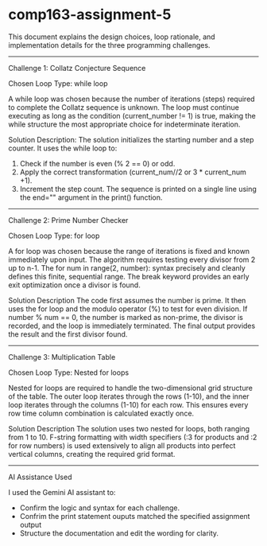 # comp163-assignment-5
This document explains the design choices, loop rationale, and implementation details for the three programming challenges.

---

 Challenge 1: Collatz Conjecture Sequence

Chosen Loop Type: while loop

A while loop was chosen because the number of iterations (steps) required to complete the Collatz sequence is unknown. The loop must continue executing as long as the condition (current_number != 1) is true, making the while structure the most appropriate choice for indeterminate iteration.

Solution Description: 
The solution initializes the starting number and a step counter. It uses the while loop to:
1.  Check if the number is even (% 2 == 0) or odd.
2.  Apply the correct transformation (current_num//2 or 3 * current_num +1).
3.  Increment the step count.
The sequence is printed on a single line using the end="" argument in the print() function.

---

Challenge 2: Prime Number Checker

Chosen Loop Type: for loop

A for loop was chosen because the range of iterations is fixed and known immediately upon input. The algorithm requires testing every divisor from 2 up to n-1. The for num in range(2, number): syntax precisely and cleanly defines this finite, sequential range. The break keyword provides an early exit optimization once a divisor is found.

Solution Description
The code first assumes the number is prime. It then uses the for loop and the modulo operator (%) to test for even division. If number % num == 0, the number is marked as non-prime, the divisor is recorded, and the loop is immediately terminated. The final output provides the result and the first divisor found.

---

Challenge 3: Multiplication Table

Chosen Loop Type: Nested for loops

Nested for loops are required to handle the two-dimensional grid structure of the table. The outer loop iterates through the rows (1-10), and the inner loop iterates through the columns (1-10) for each row. This ensures every row time column combination is calculated exactly once.

Solution Description
The solution uses two nested for loops, both ranging from 1 to 10. F-string formatting with width specifiers (:3 for products and :2 for row numbers) is used extensively to align all products into perfect vertical columns, creating the required grid format.

---

AI Assistance Used

I used the Gemini AI assistant to:
* Confirm the logic and syntax for each challenge.
* Confrim the print statement ouputs matched the specified assignment output
* Structure the documentation and edit the wording for clarity.